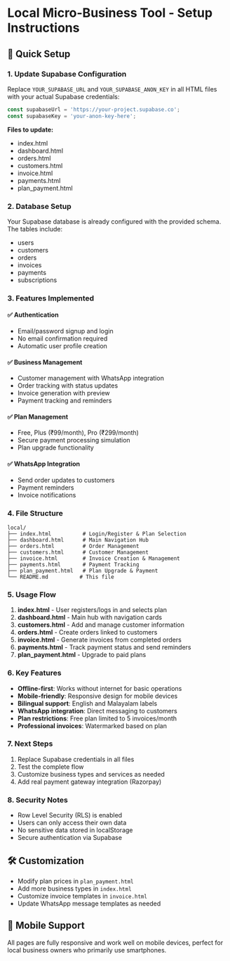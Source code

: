# Local Micro-Business Tool - Setup Instructions

## 🚀 Quick Setup

### 1. Update Supabase Configuration
Replace `YOUR_SUPABASE_URL` and `YOUR_SUPABASE_ANON_KEY` in all HTML files with your actual Supabase credentials:

```javascript
const supabaseUrl = 'https://your-project.supabase.co';
const supabaseKey = 'your-anon-key-here';
```

**Files to update:**
- index.html
- dashboard.html
- orders.html
- customers.html
- invoice.html
- payments.html
- plan_payment.html

### 2. Database Setup
Your Supabase database is already configured with the provided schema. The tables include:
- users
- customers
- orders
- invoices
- payments
- subscriptions

### 3. Features Implemented

#### ✅ Authentication
- Email/password signup and login
- No email confirmation required
- Automatic user profile creation

#### ✅ Business Management
- Customer management with WhatsApp integration
- Order tracking with status updates
- Invoice generation with preview
- Payment tracking and reminders

#### ✅ Plan Management
- Free, Plus (₹99/month), Pro (₹299/month)
- Secure payment processing simulation
- Plan upgrade functionality

#### ✅ WhatsApp Integration
- Send order updates to customers
- Payment reminders
- Invoice notifications

### 4. File Structure
```
local/
├── index.html          # Login/Register & Plan Selection
├── dashboard.html      # Main Navigation Hub
├── orders.html         # Order Management
├── customers.html      # Customer Management
├── invoice.html        # Invoice Creation & Management
├── payments.html       # Payment Tracking
├── plan_payment.html   # Plan Upgrade & Payment
└── README.md          # This file
```

### 5. Usage Flow
1. **index.html** - User registers/logs in and selects plan
2. **dashboard.html** - Main hub with navigation cards
3. **customers.html** - Add and manage customer information
4. **orders.html** - Create orders linked to customers
5. **invoice.html** - Generate invoices from completed orders
6. **payments.html** - Track payment status and send reminders
7. **plan_payment.html** - Upgrade to paid plans

### 6. Key Features
- **Offline-first**: Works without internet for basic operations
- **Mobile-friendly**: Responsive design for mobile devices
- **Bilingual support**: English and Malayalam labels
- **WhatsApp integration**: Direct messaging to customers
- **Plan restrictions**: Free plan limited to 5 invoices/month
- **Professional invoices**: Watermarked based on plan

### 7. Next Steps
1. Replace Supabase credentials in all files
2. Test the complete flow
3. Customize business types and services as needed
4. Add real payment gateway integration (Razorpay)

### 8. Security Notes
- Row Level Security (RLS) is enabled
- Users can only access their own data
- No sensitive data stored in localStorage
- Secure authentication via Supabase

## 🛠️ Customization
- Modify plan prices in `plan_payment.html`
- Add more business types in `index.html`
- Customize invoice templates in `invoice.html`
- Update WhatsApp message templates as needed

## 📱 Mobile Support
All pages are fully responsive and work well on mobile devices, perfect for local business owners who primarily use smartphones.
